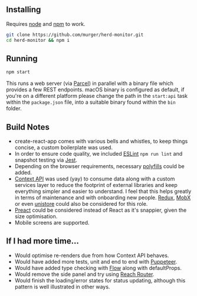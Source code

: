 ## Installing

Requires [node](http://nodejs.org) and [npm](https://npmjs.com) to work.

```sh
git clone https://github.com/murger/herd-monitor.git
cd herd-monitor && npm i
```

## Running

```sh
npm start
```

This runs a web server (via [Parcel](https://parceljs.org/)) in parallel with a binary file which provides a few REST endpoints. macOS binary is configured as default, if you're on a different platform please change the path in the `start:api` task within the `package.json` file, into a suitable binary found within the `bin` folder.

## Build Notes
- create-react-app comes with various bells and whistles, to keep things concise, a custom boilerplate was used.
- In order to ensure code quality, we included [ESLint](https://eslint.org/) `npm run lint` and snapshot testing via [Jest](https://jestjs.io/).
- Depending on the browser requirements, necessary [polyfills](https://www.npmjs.com/package/core-js) could be added.
- [Context API](https://reactjs.org/docs/context.html) was used (yay) to consume data along with a custom services layer to reduce the footprint of external libraries and keep everything simpler and easier to understand. I feel that this helps greatly in terms of maintenance and with onboarding new people. [Redux](https://redux.js.org/), [MobX](https://mobx.js.org/) or even
[unistore](https://www.npmjs.com/package/unistore) could also be considered for this role.
- [Preact](https://preactjs.com/) could be considered instead of React as it's snappier, given the size optimisation.
- Mobile screens are supported.

## If I had more time...
- Would optimise re-renders due from how Context API behaves.
- Would have added more tests, unit and end to end with [Puppeteer](https://pptr.dev/).
- Would have added type checking with [Flow](https://flow.org/) along with defaultProps.
- Would remove the side panel and try using [Reach Router](https://reach.tech/router).
- Would finish the loading/error states for status updating, although this pattern is well illustrated in other ways.
